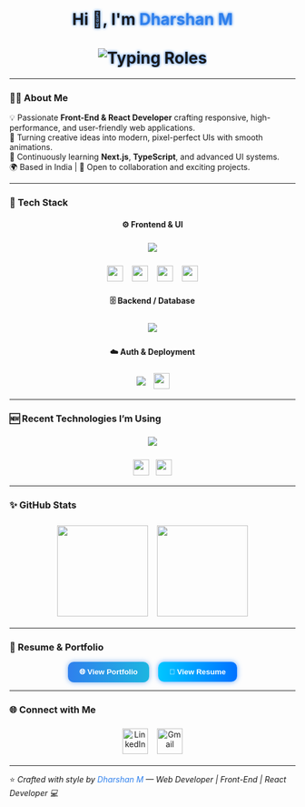 <!-- Dharshan M - Modern GitHub Profile README -->

<h1 align="center" style="text-shadow:0 0 5px #2F80ED;">
  Hi 👋, I'm <span style="color:#2F80ED;">Dharshan M</span>
  <br/><br/>
  <img src="https://readme-typing-svg.herokuapp.com?font=Inter&weight=500&size=24&duration=2500&pause=700&color=2F80ED&center=true&vCenter=true&width=600&lines=Web+Developer;Front-End+Developer;React+Developer" alt="Typing Roles" />
</h1>

---

### 👨‍💻 About Me  
💡 Passionate **Front-End & React Developer** crafting responsive, high-performance, and user-friendly web applications.  
🚀 Turning creative ideas into modern, pixel-perfect UIs with smooth animations.  
🧠 Continuously learning **Next.js**, **TypeScript**, and advanced UI systems.  
🌍 Based in India | 💬 Open to collaboration and exciting projects.

---

### 🧰 Tech Stack  

<div align="center">

#### ⚙️ **Frontend & UI**
<p align="center" style="margin:10px 0;">
  <img src="https://skillicons.dev/icons?i=html,css,js,ts,react,nextjs,redux,tailwind" style="margin:6px;"/>
</p>

<!-- Shadcn UI + React Hook Form + Zod + React Icons -->
<p align="center" style="display:flex;justify-content:center;flex-wrap:wrap;gap:8px;">
  <img src="https://img.shields.io/badge/ShadCN_UI-%23000000.svg?style=for-the-badge&logo=vercel&logoColor=white" height="28" style="margin:4px;"/> 
  <img src="https://img.shields.io/badge/React_Hook_Form-%23EC5990.svg?style=for-the-badge&logo=reacthookform&logoColor=white" height="28" style="margin:4px;"/>
  <img src="https://img.shields.io/badge/Zod-%231E88E5.svg?style=for-the-badge&logo=zod&logoColor=white" height="28" style="margin:4px;"/>
  <img src="https://img.shields.io/badge/React_Icons-%23000000.svg?style=for-the-badge&logo=react&logoColor=white" height="28" style="margin:4px;"/>
</p>

#### 🗄️ **Backend / Database**
<p align="center" style="margin:10px 0;">
  <img src="https://skillicons.dev/icons?i=prisma,mysql" style="margin:6px;"/>
</p>

#### ☁️ **Auth & Deployment**
<p align="center" style="margin:10px 0;">
  <img src="https://skillicons.dev/icons?i=netlify,vercel" style="margin:6px;"/>  
  <img src="https://img.shields.io/badge/Better%20Auth-%23000000.svg?style=for-the-badge&logo=auth0&logoColor=white" height="28" style="margin:4px;"/>
</p>

</div>

---

### 🆕 Recent Technologies I’m Using
<p align="center" style="margin-top:10px;">
  <img src="https://skillicons.dev/icons?i=nextjs,ts,tailwind,react,prisma" style="margin:6px;"/>
</p>

<p align="center" style="margin-top:5px;">
  <img src="https://img.shields.io/badge/Better%20Auth-%23000000.svg?style=for-the-badge&logo=auth0&logoColor=white" height="28" style="margin:4px;"/>
  <img src="https://img.shields.io/badge/ShadCN_UI-%23000000.svg?style=for-the-badge&logo=vercel&logoColor=white" height="28" style="margin:4px;"/>
</p>

---

### ✨ GitHub Stats  

<div align="center" style="margin-top:20px;">
  <img src="https://github-readme-stats.vercel.app/api?username=dharshan47&show_icons=true&theme=tokyonight" height="160" style="margin:6px;"/>
  <img src="https://github-readme-streak-stats.herokuapp.com/?user=dharshan47&theme=tokyonight" height="160" style="margin:6px;"/>
</div>

---

### 📄 Resume & Portfolio

<div align="center" style="margin-top:15px;">
  <a href="https://your-portfolio-link.com" target="_blank" style="text-decoration:none;">
    <button style="background:linear-gradient(90deg,#2F80ED,#1CB5E0);color:white;border:none;padding:10px 20px;border-radius:10px;font-weight:600;cursor:pointer;box-shadow:0 0 10px rgba(47,128,237,0.6);transition:0.3s;">🌐 View Portfolio</button>
  </a>
  &nbsp;&nbsp;
  <a href="https://your-resume-link.com" target="_blank" style="text-decoration:none;">
    <button style="background:linear-gradient(90deg,#00C6FF,#0072FF);color:white;border:none;padding:10px 20px;border-radius:10px;font-weight:600;cursor:pointer;box-shadow:0 0 10px rgba(0,114,255,0.6);transition:0.3s;">📄 View Resume</button>
  </a>
</div>

---

### 🌐 Connect with Me  

<div align="center" style="margin-top:10px;">
  <a href="https://linkedin.com/in/dharshan47" target="_blank" style="text-decoration:none;">
    <img src="https://skillicons.dev/icons?i=linkedin" width="45px" alt="LinkedIn" style="margin:6px;"/>
  </a>
  <a href="mailto:dharshan0747@gmail.com" target="_blank" style="text-decoration:none;">
    <img src="https://cdn-icons-png.flaticon.com/512/732/732200.png" width="45px" alt="Gmail" style="margin:6px;"/>
  </a>
</div>

---

⭐ *Crafted with style by <span style="color:#2F80ED;">Dharshan M</span> — Web Developer | Front-End | React Developer 💻*
